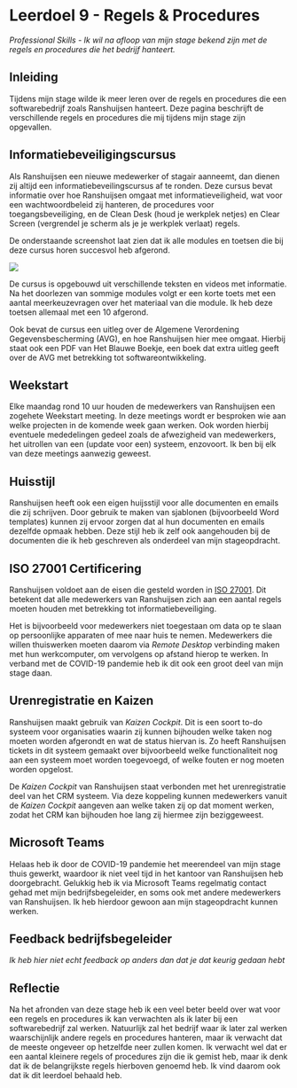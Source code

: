 ﻿# Leerdoel 9 - Regels & Procedures
*Professional Skills - Ik wil na afloop van mijn stage bekend zijn met de regels en procedures die het bedrijf hanteert.*

## Inleiding
Tijdens mijn stage wilde ik meer leren over de regels en procedures die een softwarebedrijf zoals Ranshuijsen hanteert. Deze pagina beschrijft de verschillende regels en procedures die mij tijdens mijn stage zijn opgevallen.

## Informatiebeveiligingscursus
Als Ranshuijsen een nieuwe medewerker of stagair aanneemt, dan dienen zij altijd een informatiebeveilingscursus af te ronden. Deze cursus bevat informatie over hoe Ranshuijsen omgaat met informatieveiligheid, wat voor een wachtwoordbeleid zij hanteren, de procedures voor toegangsbeveiliging, en de Clean Desk (houd je werkplek netjes) en Clear Screen (vergrendel je scherm als je je werkplek verlaat) regels.

De onderstaande screenshot laat zien dat ik alle modules en toetsen die bij deze cursus horen succesvol heb afgerond.

![](Assets/Images/Cursus.png)  
 
De cursus is opgebouwd uit verschillende teksten en videos met informatie. Na het doorlezen van sommige modules volgt er een korte toets met een aantal meerkeuzevragen over het materiaal van die module. Ik heb deze toetsen allemaal met een 10 afgerond.

Ook bevat de cursus een uitleg over de Algemene Verordening Gegevensbescherming (AVG), en hoe Ranshuijsen hier mee omgaat. Hierbij staat ook een PDF van Het Blauwe Boekje, een boek dat extra uitleg geeft over de AVG met betrekking tot softwareontwikkeling.

## Weekstart
Elke maandag rond 10 uur houden de medewerkers van Ranshuijsen een zogehete Weekstart meeting. In deze meetings wordt er besproken wie aan welke projecten in de komende week gaan werken. Ook worden hierbij eventuele mededelingen gedeel zoals de afwezigheid van medewerkers, het uitrollen van een (update voor een) systeem, enzovoort. Ik ben bij elk van deze meetings aanwezig geweest.

## Huisstijl
Ranshuijsen heeft ook een eigen huijsstijl voor alle documenten en emails die zij schrijven. Door gebruik te maken van sjablonen (bijvoorbeeld Word templates) kunnen zij ervoor zorgen dat al hun documenten en emails dezelfde opmaak hebben. Deze stijl heb ik zelf ook aangehouden bij de documenten die ik heb geschreven als onderdeel van mijn stageopdracht.

## ISO 27001 Certificering
Ranshuijsen voldoet aan de eisen die gesteld worden in [ISO 27001](https://nl.wikipedia.org/wiki/ISO/IEC_27001). Dit betekent dat alle medewerkers van Ranshuijsen zich aan een aantal regels moeten houden met betrekking tot informatiebeveiliging.

Het is bijvoorbeeld voor medewerkers niet toegestaan om data op te slaan op persoonlijke apparaten of mee naar huis te nemen. Medewerkers die willen thuiswerken moeten daarom via _Remote Desktop_ verbinding maken met hun werkcomputer, om vervolgens op afstand hierop te werken. In verband met de COVID-19 pandemie heb ik dit ook een groot deel van mijn stage daan.

## Urenregistratie en Kaizen
Ranshuijsen maakt gebruik van _Kaizen Cockpit_. Dit is een soort to-do systeem voor organisaties waarin zij kunnen bijhouden welke taken nog moeten worden afgerondt en wat de status hiervan is. Zo heeft Ranshuijsen tickets in dit systeem gemaakt over bijvoorbeeld welke functionaliteit nog aan een systeem moet worden toegevoegd, of welke fouten er nog moeten worden opgelost.  
  
De _Kaizen Cockpit_ van Ranshuijsen staat verbonden met het urenregistratie deel van het CRM systeem. Via deze koppeling kunnen medewerkers vanuit de _Kaizen Cockpit_ aangeven aan welke taken zij op dat moment werken, zodat het CRM kan bijhouden hoe lang zij hiermee zijn beziggeweest.

## Microsoft Teams
Helaas heb ik door de COVID-19 pandemie het meerendeel van mijn stage thuis gewerkt, waardoor ik niet veel tijd in het kantoor van Ranshuijsen heb doorgebracht. Gelukkig heb ik via Microsoft Teams regelmatig contact gehad met mijn bedrijfsbegeleider, en soms ook met andere medewerkers van Ranshuijsen. Ik heb hierdoor gewoon aan mijn stageopdracht kunnen werken.

## Feedback bedrijfsbegeleider
*Ik heb hier niet echt feedback op anders dan dat je dat keurig gedaan hebt*

## Reflectie
Na het afronden van deze stage heb ik een veel beter beeld over wat voor een regels en procedures ik kan verwachten als ik later bij een softwarebedrijf zal werken. Natuurlijk zal het bedrijf waar ik later zal werken waarschijnlijk andere regels en procedures hanteren, maar ik verwacht dat de meeste ongeveer op hetzelfde neer zullen komen. Ik verwacht wel dat er een aantal kleinere regels of procedures zijn die ik gemist heb, maar ik denk dat ik de belangrijkste regels hierboven genoemd heb. Ik vind daarom ook dat ik dit leerdoel behaald heb.